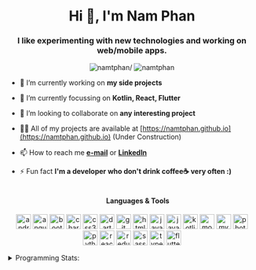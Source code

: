 <h1 align="center">Hi 👋, I'm Nam Phan</h1>
<h3 align="center">I like experimenting with new technologies and working on web/mobile apps.</h3>
<p align="center"> <img src=https://komarev.com/ghpvc/?username=namtphan alt=namtphan/> <img 
src="https://img.shields.io/github/last-commit/namtphan/namtphan" alt="namtphan" /> </p>

- 🔭 I’m currently working on **my side projects**

- 🌱 I’m currently focussing on **Kotlin, React, Flutter**

- 👯 I’m looking to collaborate on **any interesting project**

- 👨‍💻 All of my projects are available at [https://namtphan.github.io](https://namtphan.github.io) (Under Construction)

- 📫 How to reach me **[e-mail](mailto:namtphann@gmail.com)** or **[LinkedIn](https://www.linkedin.com/in/namtphan2)**

- ⚡ Fun fact **I'm a developer who don't drink coffee☕ very often :)**
<br/><br/><h4 align="center">Languages & Tools</h4>
<p align="center"><img src="https://devicons.github.io/devicon/devicon.git/icons/android/android-original-wordmark.svg" alt="android" width="30" height="30"/> <img src="https://devicons.github.io/devicon/devicon.git/icons/angularjs/angularjs-original.svg" alt="angularjs" width="30" height="30"/> <img src="https://devicons.github.io/devicon/devicon.git/icons/bootstrap/bootstrap-plain.svg" alt="bootstrap" width="30" height="30"/> <img src="https://www.chartjs.org/media/logo-title.svg" alt="chartjs" width="30" height="30"/> <img src="https://devicons.github.io/devicon/devicon.git/icons/css3/css3-original-wordmark.svg" alt="css3" width="30" height="30"/> <img src="https://www.vectorlogo.zone/logos/dartlang/dartlang-icon.svg" alt="dart" width="30" height="30"/> <img src="https://www.vectorlogo.zone/logos/git-scm/git-scm-icon.svg" alt="git" width="30" height="30"/> <img src="https://devicons.github.io/devicon/devicon.git/icons/html5/html5-original-wordmark.svg" alt="html5" width="30" height="30"/> <img src="https://devicons.github.io/devicon/devicon.git/icons/java/java-original-wordmark.svg" alt="java" width="30" height="30"/> <img src="https://devicons.github.io/devicon/devicon.git/icons/javascript/javascript-original.svg" alt="javascript" width="30" height="30"/> <img src="https://www.vectorlogo.zone/logos/kotlinlang/kotlinlang-icon.svg" alt="kotlin" width="30" height="30"/> <img src="https://devicons.github.io/devicon/devicon.git/icons/mongodb/mongodb-original-wordmark.svg" alt="mongodb" width="30" height="30"/> <img src="https://devicons.github.io/devicon/devicon.git/icons/mysql/mysql-original-wordmark.svg" alt="mysql" width="30" height="30"/> <img src="https://devicons.github.io/devicon/devicon.git/icons/photoshop/photoshop-plain.svg" alt="photoshop" width="30" height="30"/> <img src="https://devicons.github.io/devicon/devicon.git/icons/python/python-original.svg" alt="python" width="30" height="30"/> <img src="https://devicons.github.io/devicon/devicon.git/icons/react/react-original-wordmark.svg" alt="react" width="30" height="30"/> <img src="https://devicons.github.io/devicon/devicon.git/icons/redux/redux-original.svg" alt="redux" width="30" height="30"/> <img src="https://devicons.github.io/devicon/devicon.git/icons/sass/sass-original.svg" alt="sass" width="30" height="30"/> <img src="https://devicons.github.io/devicon/devicon.git/icons/typescript/typescript-original.svg" alt="typescript" width="30" height="30"/> <img src="https://www.vectorlogo.zone/logos/flutterio/flutterio-icon.svg" alt="flutter" width="30" height="30"/></p>

<!-- Most used languages stats -->
<!-- [![Top Langs](https://github-readme-stats.vercel.app/api/top-langs/?username=namtphan&layout=compact)](https://github.com/namtphan2/github-readme-stats) -->

<details>
<summary> Programming Stats:</summary>
  
<!--START_SECTION:waka-->
**I'm a night 🦉** 

```text
🌞 Morning    36 commits     █░░░░░░░░░░░░░░░░░░░░░░░░   7.32% 
🌆 Daytime    152 commits    ███████░░░░░░░░░░░░░░░░░░   30.89% 
🌃 Evening    188 commits    █████████░░░░░░░░░░░░░░░░   38.21% 
🌙 Night      116 commits    ██████░░░░░░░░░░░░░░░░░░░   23.58%

```
📅 **I'm Most Productive on Sundays** 

```text
Monday       52 commits     ██░░░░░░░░░░░░░░░░░░░░░░░   10.57% 
Tuesday      75 commits     ███░░░░░░░░░░░░░░░░░░░░░░   15.24% 
Wednesday    68 commits     ███░░░░░░░░░░░░░░░░░░░░░░   13.82% 
Thursday     69 commits     ███░░░░░░░░░░░░░░░░░░░░░░   14.02% 
Friday       72 commits     ███░░░░░░░░░░░░░░░░░░░░░░   14.63% 
Saturday     77 commits     ████░░░░░░░░░░░░░░░░░░░░░   15.65% 
Sunday       79 commits     ████░░░░░░░░░░░░░░░░░░░░░   16.06%

```


📊 **This week I spent my time on** 

```text
🔥 Editors: 
VS Code                  12 hrs 47 mins      ███████████████████████░░   91.81% 
IntelliJ                 1 hr 8 mins         ██░░░░░░░░░░░░░░░░░░░░░░░   8.19%

💻 Operating Systems: 
Windows                  13 hrs 56 mins      █████████████████████████   100.0%

```


<!--END_SECTION:waka-->
</details>
